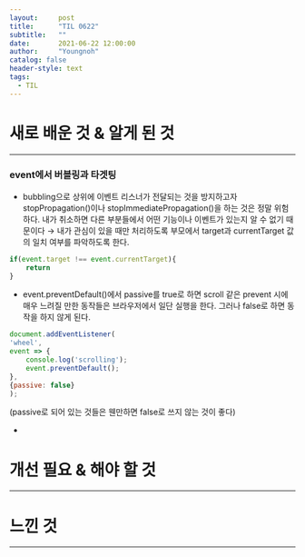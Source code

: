 ```yaml
---
layout:     post
title:      "TIL 0622"
subtitle:   ""
date:       2021-06-22 12:00:00
author:     "Youngnoh"
catalog: false
header-style: text
tags:
  - TIL
---
```


# 새로 배운 것 & 알게 된 것

---

### event에서 버블링과 타겟팅

- bubbling으로 상위에 이벤트 리스너가 전달되는 것을 방지하고자 stopPropagation()이나 stopImmediatePropagation()을 하는 것은 정말 위험하다. 내가 취소하면 다른 부분들에서 어떤 기능이나 이벤트가 있는지 알 수 없기 때문이다 
→ 내가 관심이 있을 때만 처리하도록 부모에서 target과 currentTarget 값의 일치 여부를 파악하도록 한다.

```jsx
if(event.target !== event.currentTarget){
	return
}
```

- event.preventDefault()에서 passive를 true로 하면 scroll 같은 prevent 시에 매우 느려질 만한 동작들은 브라우저에서 일단 실행을 한다. 그러나 false로 하면 동작을 하지 않게 된다.

```jsx
document.addEventListener(
'wheel',
event => {
	console.log('scrolling');
	event.preventDefault();
},
{passive: false}
);
```

(passive로 되어 있는 것들은 웬만하면 false로 쓰지 않는 것이 좋다)

- 

# 개선 필요 & 해야 할 것

---

# 느낀 것

---
